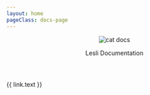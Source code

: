 ```yaml
---
layout: home
pageClass: docs-page
---
```

<script setup>

const links = [{
    href: "/docs/lesli/5x/database/",
    icon: "ri-database-line",
    text: "Database"
}, {
    href: "/docs/lesli/5x/ruby-on-rails/",
    icon: "ri-server-line",
    text: "Ruby on Rails"
}, {
    href: "/docs/lesli/5x/theming/",
    icon: "ri-window-line",
    text: "Frontend"
}, {
    href: "/docs/lesli/5x/theming/",
    icon: "ri-palette-line",
    text: "Theming"
}, {
    href: "/docs/lesli/5x/security/",
    icon: "ri-shield-line",
    text: "Security"
}, {
    href: "/docs/lesli/5x/generators/",
    icon: "ri-code-line",
    text: "Generators"
}, {
    href: "/docs/lesli/5x/testing/",
    icon: "ri-bug-line",
    text: "Testing"
}, {
    href: "/docs/lesli/5x/engines/",
    icon: "ri-shapes-line",
    text: "Engines"
}, {
    href: "/docs/lesli/5x/deployment/",
    icon: "ri-flashlight-line",
    text: "Deployment"
}]

import componentLesliEngines from "./.vitepress/components/lesli-engines.vue"
import componentLesliFooter from "./.vitepress/components/lesli-footer.vue"
</script>

<header class="lesli-page-header">
    <img class="logo m-auto" alt="cat docs" src="/images/cats/docs.svg" />
    <p class="description">Lesli Documentation</p>
</header>

<section class="container lesli-page-content-boxes">
    <div class="columns">
        <div class="column" v-for="link in links">
            <a :href="link.href">
                <i :class="[link.icon]"></i>
                {{ link.text }}
            </a>
        </div>
    </div>
    <componentLesliEngines :title="false" />
</section>

<br />
<br />
<br />
<br />

<componentLesliFooter/>

<style lang="scss">
    @import "./.vitepress/stylesheets/pages/docs.scss";
</style>
